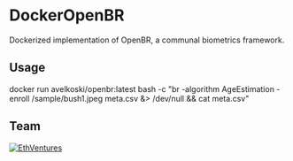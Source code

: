 DockerOpenBR
============
Dockerized implementation of OpenBR, a communal biometrics framework.

Usage
-----

docker run avelkoski/openbr:latest bash -c "br -algorithm AgeEstimation -enroll /sample/bush1.jpeg meta.csv &> /dev/null && cat meta.csv"

Team
----

[![EthVentures](https://github.com/EthVentures/CryptoTracker/raw/master/resources/img/ethventures-logo.png)](https://ethventures.io)
